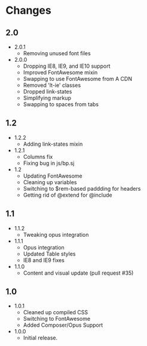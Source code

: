 Changes
=======

2.0
---

* 2.0.1
    * Removing unused font files
* 2.0.0
    - Dropping IE8, IE9, and IE10 support
    + Improved FontAwesome mixin
    * Swapping to use FontAwesome from A CDN
    - Removed 'lt-ie' classes
    - Dropped link-states
    * Simplifying markup
    * Swapping to spaces from tabs


1.2
---

* 1.2.2
    * Adding link-states mixin
* 1.2.1
    * Columns fix
    * Fixing bug in js/bp.sj
* 1.2
    * Updating FontAwesome
    * Cleaning up variables
    * Switching to $rem-based paddding for headers
    * Getting rid of @extend for @include


1.1
---

* 1.1.2
    * Tweaking opus integration
* 1.1.1
    * Opus integration
    * Updated Table styles
    * IE8 and IE9 fixes
* 1.1.0
    * Content and visual update (pull request #35)


1.0
---

* 1.0.1
    * Cleaned up compiled CSS
    * Switching to FontAwesome
    * Added Composer/Opus Support
* 1.0.0
    * Initial release.
